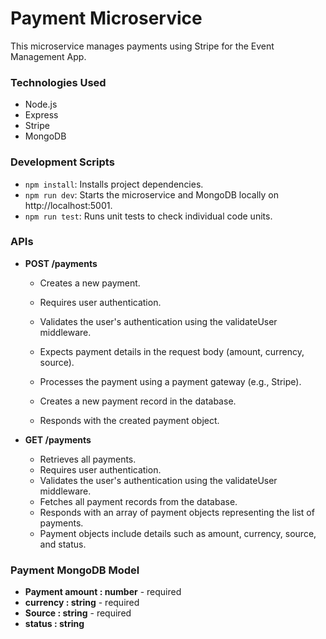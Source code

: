 # Payment Microservice
This microservice manages payments using Stripe for the Event Management App.

### Technologies Used

- Node.js
- Express
- Stripe
- MongoDB

### Development Scripts

- `npm install`: Installs project dependencies.
- `npm run dev`: Starts the microservice and MongoDB locally on http://localhost:5001.
- `npm run test`: Runs unit tests to check individual code units.
  
### APIs
- **POST /payments**   
  - Creates a new payment. 
  - Requires user authentication. 
  - Validates the user's authentication using the validateUser middleware.

  - Expects payment details in the request body (amount, currency, source).

  - Processes the payment using a payment gateway (e.g., Stripe).

  - Creates a new payment record in the database.

  - Responds with the created payment object.

- **GET /payments**
  - Retrieves all payments. 
  - Requires user authentication. 
  - Validates the user's authentication using the validateUser middleware.
  - Fetches all payment records from the database. 
  - Responds with an array of payment objects representing the list of payments. 
  - Payment objects include details such as amount, currency, source, and status.

### Payment MongoDB Model

- **Payment amount : number** - required
- **currency : string** - required
- **Source : string** - required
- **status : string** 